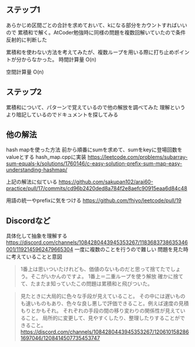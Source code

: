## ステップ1
あらかじめ区間ごとの合計を求めておいて、kになる部分をカウントすればいいので
累積和で解く。AtCoder勉強時に同様の問題を複数回解いていたので条件反射的に判断した

累積和を使わない方法を考えてみたが、複数ループを用いる際に打ち止めポイントが分からなかった。
時間計算量
O(n)

空間計算量
O(n)

## ステップ2
累積和について、パターンで覚えているので他の解放を調べてみた
理解というより暗記しているのでドキュメントを探してみる


## 他の解法
hash mapを使った方法
前から順番にsumを求めて、sumをkeyに登場回数をvalueとする
hash_map.cppに実装
https://leetcode.com/problems/subarray-sum-equals-k/solutions/1760146/c-easy-solution-prefix-sum-map-easy-understanding-hashmap/

上記の解法に似ている
https://github.com/sakupan102/arai60-practice/pull/17/commits/cd96b2420ded8a784f2e8aefc90915eaa6d84c48

用語の統一やprefixに気をつける
https://github.com/fhiyo/leetcode/pull/19

## Discordなど
具体化して抽象を理解する
https://discord.com/channels/1084280443945353267/1183683738635346001/1192145962479665304
一度に複数のことを行うので難しい
問題を見た時に考えていることと意図
>1番上は思いついたけれども、価値のないものだと思って捨てたでしょう。そこがいかんのですよ。
1番上＝二重ループを使う解放
確かに捨てて、たまたま知っていたこの問題は累積和と飛びついた。

>見たときに大局的に色々な手段が見えていること。
>その中には遅いものも速いものもあり、色々な良し悪しで評価できること。例えば速度の見積もりとかもそれ。
>それぞれの手段の間の移り変わりの関係性が見えていること。
>局所的に変更して、見やすくしたり、整理したりすることができること。
https://discord.com/channels/1084280443945353267/1206101582861697046/1208414507735453747